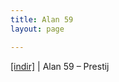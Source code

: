 ```yaml
---
title: Alan 59
layout: page

---
```

<a href="https://cloud.mail.ru/public/5bef06074ad6/Alan%2059%20-%20Prestij" target="_blank">[indir]</a>   |   Alan 59 &#8211; Prestij
